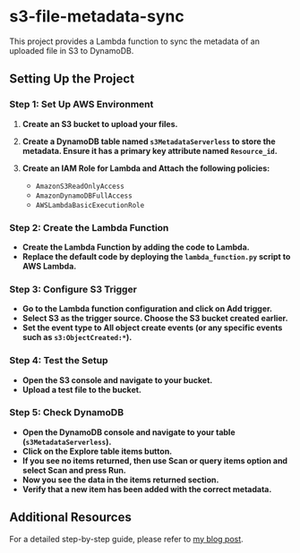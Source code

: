# s3-file-metadata-sync

This project provides a Lambda function to sync the metadata of an uploaded file in S3 to DynamoDB.

## Setting Up the Project

### Step 1: Set Up AWS Environment

1. **Create an S3 bucket to upload your files.**

2. **Create a DynamoDB table named `s3MetadataServerless` to store the metadata. Ensure it has a primary key attribute named `Resource_id`.**

3. **Create an IAM Role for Lambda and Attach the following policies:**
   - `AmazonS3ReadOnlyAccess`
   - `AmazonDynamoDBFullAccess`
   - `AWSLambdaBasicExecutionRole`

### Step 2: Create the Lambda Function

- **Create the Lambda Function by adding the code to Lambda.**
- **Replace the default code by deploying the `lambda_function.py` script to AWS Lambda.**

### Step 3: Configure S3 Trigger

- **Go to the Lambda function configuration and click on Add trigger.**
- **Select S3 as the trigger source. Choose the S3 bucket created earlier.**
- **Set the event type to All object create events (or any specific events such as `s3:ObjectCreated:*`).**

### Step 4: Test the Setup

- **Open the S3 console and navigate to your bucket.**
- **Upload a test file to the bucket.**

### Step 5: Check DynamoDB

- **Open the DynamoDB console and navigate to your table (`s3MetadataServerless`).**
- **Click on the Explore table items button.**
- **If you see no items returned, then use Scan or query items option and select Scan and press Run.**
- **Now you see the data in the items returned section.**
- **Verify that a new item has been added with the correct metadata.**

## Additional Resources

For a detailed step-by-step guide, please refer to [my blog post](https://tonythomas.in/how-to-sync-the-metadata-of-an-uploaded-file-in-s3-to-dyanamodb-using-lamda/).
